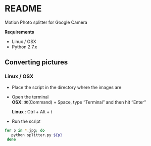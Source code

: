# README                                                                       
                                                                               
Motion Photo splitter for Google Camera
                                                               
**Requirements** 

- Linux / OSX 
- Python 2.7.x     

## Converting pictures                                                               
                                                                      
### Linux  / OSX

- Place the script in the directory where the images are
- Open the terminal  
  **OSX**: ⌘(Command) + Space, type “Terminal” and then hit “Enter”

  **Linux** : Ctrl + Alt + t
- Run the script  
                                                                                                                                
 ```bash                                                                        
 for p in *.jpg; do                                                            
    python splitter.py ${p}                                                     
  done                                                                          
 ``` 
